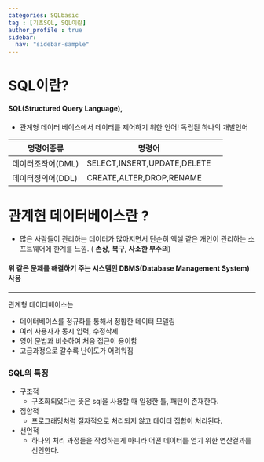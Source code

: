 ```yaml
---
categories: SQLbasic
tag : [기초SQL, SQL이란]
author_profile : true 
sidebar:
  nav: "sidebar-sample"
---
```

# SQL이란?

#### SQL(Structured Query Language),
- 관계형 데이터 베이스에서 데이터를 제어하기 위한 언어! 독립된 하나의 개발언어

|명령어종류|명령어|| 
|---|---|---|
|데이터조작어(DML)|SELECT,INSERT,UPDATE,DELETE||
|데이터정의어(DDL)|CREATE,ALTER,DROP,RENAME

# 관계현 데이터베이스란 ?
- 많은 사람들이 관리하는 데이터가 많아지면서 단순히 엑셀 같은 개인이 관리하는 소프트웨어에 한계를 느낌. ( **손상**, **복구**, **사소한 부주의**)

####    위 같은 문제를 해결하기 주는 시스템인 DBMS(Database Management System) 사용
----

관계형 데이터베이스는 
 - 데이터베이스를 정규화를 통해서 정합한 데이터 모델링
 - 여러 사용자가 동시 입력, 수정삭제 
 - 영어 문법과 비슷하여 처음 접근이 용이함
 - 고급과정으로 갈수록 난이도가 어려워짐

### SQL의 특징
 - 구조적
   - 구조화되었다는 뜻은 sql을 사용할 때 일정한 틀, 패턴이 존재한다.
 - 집합적
   - 프로그래밍처럼 절자적으로 처리되지 않고 데이터 집합이 처리된다.
 - 선언적
   - 하나의 처리 과정들을 작성하는게 아니라 어떤 데이터를 얻기 위한 연산결과를 선언한다.